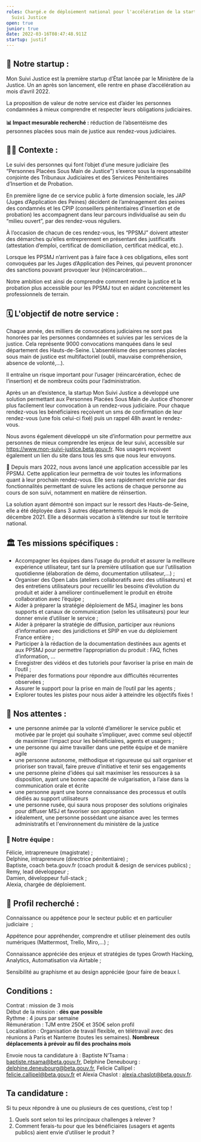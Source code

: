 ```yaml
---
roles: Chargé.e de déploiement national pour l'accélération de la startup Mon
  Suivi Justice
open: true
junior: true
date: 2022-03-16T08:47:48.911Z
startup: justif
---
```

## 🚀 Notre startup :

Mon Suivi Justice est la première startup d’État lancée par le Ministère de la Justice. Un an après son lancement, elle rentre en phase d’accélération au mois d’avril 2022. 

La proposition de valeur de notre service est d’aider les personnes condamnées à mieux comprendre et respecter leurs obligations judiciaires.\
\
**📊 Impact mesurable recherché :** réduction de l’absentéisme des personnes placées sous main de justice aux rendez-vous judiciaires.

## 👩‍⚖️ Contexte : 

Le suivi des personnes qui font l’objet d’une mesure judiciaire (les “Personnes Placées Sous Main de Justice”) s’exerce sous la responsabilité conjointe des Tribunaux Judiciaires et des Services Pénitentiaires d’Insertion et de Probation.

En première ligne de ce service public à forte dimension sociale, les JAP (Juges d’Application des Peines) décident de l’aménagement des peines des condamnés et les CPIP (conseillers pénitentiaires d’insertion et de probation) les accompagnent dans leur parcours individualisé au sein du “milieu ouvert”, par des rendez-vous réguliers.

À l’occasion de chacun de ces rendez-vous, les “PPSMJ” doivent attester des démarches qu’elles entreprennent en présentant des justificatifs (attestation d’emploi, certificat de domiciliation, certificat médical, etc.).

Lorsque les PPSMJ n’arrivent pas à faire face à ces obligations, elles sont convoquées par les Juges d’Application des Peines, qui peuvent prononcer des sanctions pouvant provoquer leur (ré)incarcération…

Notre ambition est ainsi de comprendre comment rendre la justice et la probation plus accessible pour les PPSMJ tout en aidant concrètement les professionnels de terrain.

## 🗓 L'objectif de notre service :

Chaque année, des milliers de convocations judiciaires ne sont pas honorées par les personnes condamnées et suivies par les services de la justice. Cela représente 9000 convocations manquées dans le seul département des Hauts-de-Seine. L’absentéisme des personnes placées sous main de justice est multifactoriel (oubli, mauvaise compréhension, absence de volonté,…).

Il entraîne un risque important pour l’usager (réincarcération, échec de l’insertion) et de nombreux coûts pour l’administration.

Après un an d’existence, la startup Mon Suivi Justice a développé une solution permettant aux Personnes Placées Sous Main de Justice d’honorer plus facilement leur convocation à un rendez-vous judiciaire. Pour chaque rendez-vous les bénéficiaires reçoivent un sms de confirmation de leur rendez-vous (une fois celui-ci fixé) puis un rappel 48h avant le rendez-vous.

Nous avons également développé un site d’information pour permettre aux personnes de mieux comprendre les enjeux de leur suivi, accessible sur https://www.mon-suivi-justice.beta.gouv.fr. Nos usagers reçoivent également un lien du site dans tous les sms que nous leur envoyons.

🧪 Depuis mars 2022, nous avons lancé une application accessible par les PPSMJ. Cette application leur permettra de voir toutes les informations quant à leur prochain rendez-vous. Elle sera rapidement enrichie par des fonctionnalités permettant de suivre les actions de chaque personne au cours de son suivi, notamment en matière de réinsertion.

La solution ayant démontré son impact sur le ressort des Hauts-de-Seine, elle a été déployée dans 3 autres départements depuis le mois de décembre 2021. Elle a désormais vocation à s’étendre sur tout le territoire national. 

## 🏛 Tes missions spécifiques :

* Accompagner les équipes dans l’usage du produit et assurer la meilleure expérience utilisateur, tant sur la première utilisation que sur l’utilisation quotidienne (élaboration de démo, documentation utilisateur,…) ;
* Organiser des Open Labs (ateliers collaboratifs avec des utilisateurs) et des entretiens utilisateurs pour recueillir les besoins d’évolution du produit et aider à améliorer continuellement le produit en étroite collaboration avec l’équipe ;
* Aider à préparer la stratégie déploiement de MSJ, imaginer les bons supports et canaux de communication (selon les utilisateurs) pour leur donner envie d’utiliser le service ;
* Aider à préparer la stratégie de diffusion, participer aux réunions d’information avec des juridictions et SPIP en vue du déploiement France entière ;
* Participer à la rédaction de la documentation destinées aux agents et aux PPSMJ pour permettre l’appropriation du produit : FAQ, fiches d’information, …
* Enregistrer des vidéos et des tutoriels pour favoriser la prise en main de l’outil ;
* Préparer des formations pour répondre aux difficultés récurrentes observées ;
* Assurer le support pour la prise en main de l’outil par les agents ;
* Explorer toutes les pistes pour nous aider à atteindre les objectifs fixés !

##  🔎 Nos attentes :

* une personne animée par la volonté d’améliorer le service public et motivée par le projet qui souhaite s’impliquer, avec comme seul objectif de maximiser l’impact pour les bénéficiaires, agents et usagers ;
* une personne qui aime travailler dans une petite équipe et de manière agile
* une personne autonome, méthodique et rigoureuse qui sait organiser et prioriser son travail, faire preuve d’initiative et tenir ses engagements
* une personne pleine d’idées qui sait maximiser les ressources à sa disposition, ayant une bonne capacité de vulgarisation, à l’aise dans la communication orale et écrite
* une personne ayant une bonne connaissance des processus et outils dédiés au support utilisateurs
* une personne rusée, qui saura nous proposer des solutions originales pour diffuser MSJ et favoriser son appropriation
* idéalement, une personne possédant une aisance avec les termes administratifs et l'environnement du ministère de la justice

### 🤗 Notre équipe :

Félicie, intrapreneure (magistrate) ;\
Delphine, intrapreneure (directrice pénitentiaire) ;\
Baptiste, coach beta.gouv.fr (coach produit & design de services publics) ;\
Remy, lead développeur ;\
Damien, développeur full-stack ;\
Alexia, chargée de déploiement.

## 💪 Profil recherché :

Connaissance ou appétence pour le secteur public et en particulier judiciaire  ; 

Appétence pour appréhender, comprendre et utiliser pleinement des outils numériques (Mattermost, Trello, Miro,…) ; 

Connaissance appréciée des enjeux et stratégies de types Growth Hacking, Analytics, Automatisation via Airtable ; 

Sensibilité au graphisme et au design appréciée (pour faire de beaux l.

## Conditions :

Contrat : mission de 3 mois \
Début de la mission : **dès que possible**\
Rythme : 4 jours par semaine\
Rémunération : TJM entre 250€ et 350€ selon profil\
Localisation : Organisation de travail flexible, en télétravail avec des réunions à Paris et Nanterre (toutes les semaines). **Nombreux déplacements à prévoir au fil des prochains mois**



Envoie nous ta candidature à : Baptiste N’Tsama : [baptiste.ntsama@beta.gouv.fr](mailto:baptiste.ntsama@beta.gouv.fr), Delphine Deneubourg : [delphine.deneubourg@beta.gouv.fr](mailto:delphine.deneubourg@beta.gouv.fr), Felicie Callipel : [felicie.callipel@beta.gouv.fr](mailto:felicie.callipel@beta.gouv.fr) et Alexia Chaslot : alexia.chaslot@beta.gouv.fr. 

## Ta candidature :

Si tu peux répondre à une ou plusieurs de ces questions, c’est top !

1. Quels sont selon toi les principaux challenges à relever ?
2. Comment ferais-tu pour que les bénéficiaires (usagers et agents publics) aient envie d’utiliser le produit ?